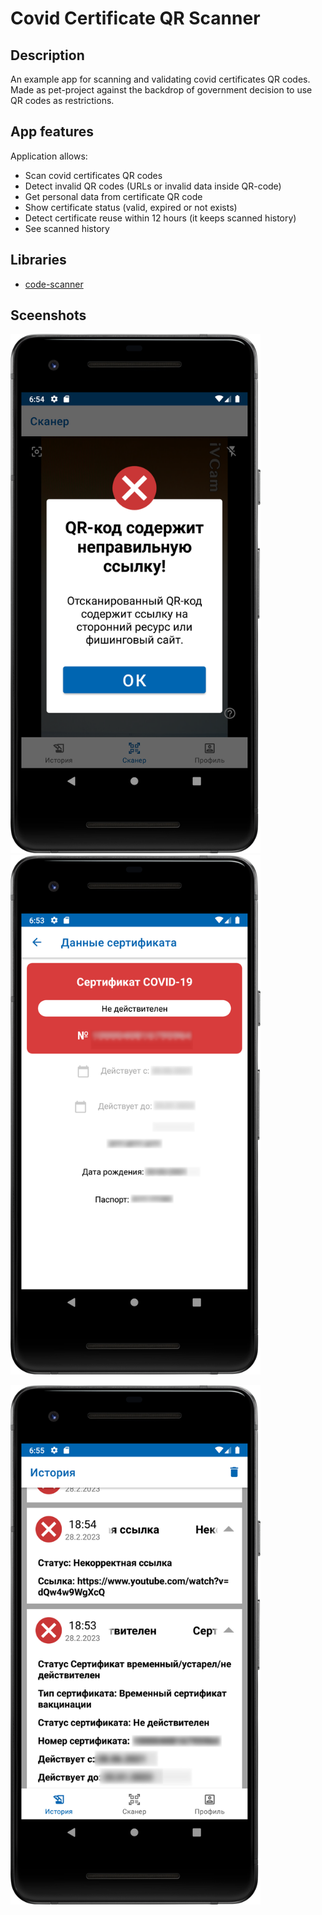 
# Covid Certificate QR Scanner 

## Description
An example app for scanning and validating covid certificates QR codes. Made as pet-project against the backdrop of government decision to use QR codes as restrictions.

## App features
Application allows:
* Scan covid certificates QR codes
* Detect invalid QR codes (URLs or invalid data inside QR-code)
* Get personal data from certificate QR code
* Show certificate status (valid, expired or not exists)
* Detect certificate reuse within 12 hours (it keeps scanned history) 
* See scanned history


## Libraries
* <a href="https://github.com/yuriy-budiyev/code-scanner">code-scanner</a>

## Sceenshots
<img src="docs/images/invalid_code.png" width="400" height="auto">  <img src="docs/images/invalid_cert.png" width="400" height="auto">

<img src="docs/images/history.png" width="400" height="auto">
